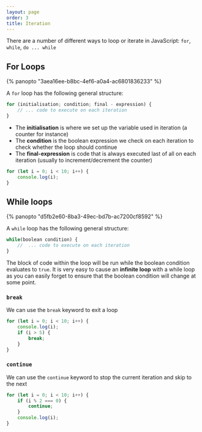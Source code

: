 ```yaml
---
layout: page
order: 3
title: Iteration
---
```


There are a number of different ways to loop or iterate in JavaScript: `for`, `while`, `do ... while`

## For Loops

{% panopto "3aea16ee-b8bc-4ef6-a0a4-ac6801836233" %}

A `for` loop has the following general structure:

```js
for (initialisation; condition; final - expression) {
    // ... code to execute on each iteration
}
```

-   The **initialisation** is where we set up the variable used in iteration (a counter for instance)
-   The **condition** is the boolean expression we check on each iteration to check whether the loop should continue
-   The **final-expression** is code that is always executed last of all on each iteration (usually to increment/decrement the counter)

```js
for (let i = 0; i < 10; i++) {
    console.log(i);
}
```

## While loops

{% panopto "d5fb2e60-8ba3-49ec-bd7b-ac7200cf8592" %}

A `while` loop has the following general structure:

```js
while(boolean condition) {
    //  ... code to execute on each iteration
}
```

The block of code within the loop will be run while the boolean condition evaluates to `true`. It is very easy to cause an **infinite loop** with a while loop as you can easily forget to ensure that the boolean condition will change at some point.

### `break`

We can use the `break` keyword to exit a loop

```js
for (let i = 0; i < 10; i++) {
    console.log(i);
    if (i > 5) {
        break;
    }
}
```

### `continue`

We can use the `continue` keyword to stop the current iteration and skip to the next

```js
for (let i = 0; i < 10; i++) {
    if (i % 2 === 0) {
        continue;
    }
    console.log(i);
}
```
